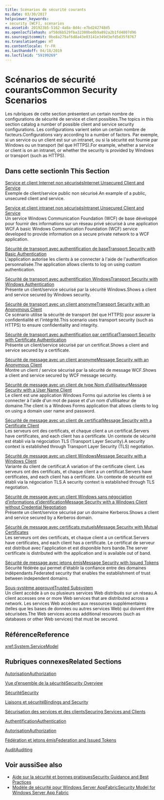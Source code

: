 ```yaml
---
title: Scénarios de sécurité courants
ms.date: 03/30/2017
helpviewer_keywords:
- security [WCF], scenarios
ms.assetid: 201923b5-5162-4a8a-8d4c-e7bd242748d5
ms.openlocfilehash: af58d6b529fba32380bedb9a892a2b1fd4807d96
ms.sourcegitcommit: 0be8a279af6d8a43e03141e349d3efd5d35f8767
ms.translationtype: HT
ms.contentlocale: fr-FR
ms.lasthandoff: 04/18/2019
ms.locfileid: "59199269"
---
```

# <a name="common-security-scenarios"></a><span data-ttu-id="7d0a0-102">Scénarios de sécurité courants</span><span class="sxs-lookup"><span data-stu-id="7d0a0-102">Common Security Scenarios</span></span>
<span data-ttu-id="7d0a0-103">Les rubriques de cette section présentent un certain nombre de configurations de sécurité de service et client possibles.</span><span class="sxs-lookup"><span data-stu-id="7d0a0-103">The topics in this section catalog a number of possible client and service security configurations.</span></span> <span data-ttu-id="7d0a0-104">Les configurations varient selon un certain nombre de facteurs.</span><span class="sxs-lookup"><span data-stu-id="7d0a0-104">Configurations vary according to a number of factors.</span></span> <span data-ttu-id="7d0a0-105">Par exemple, si un service ou un client est sur un intranet, ou si la sécurité est fournie par Windows ou un transport (tel que HTTPS).</span><span class="sxs-lookup"><span data-stu-id="7d0a0-105">For example, whether a service or client is on an intranet, or whether the security is provided by Windows or transport (such as HTTPS).</span></span>  
  
## <a name="in-this-section"></a><span data-ttu-id="7d0a0-106">Dans cette section</span><span class="sxs-lookup"><span data-stu-id="7d0a0-106">In This Section</span></span>  
 [<span data-ttu-id="7d0a0-107">Service et client Internet non sécurisés</span><span class="sxs-lookup"><span data-stu-id="7d0a0-107">Internet Unsecured Client and Service</span></span>](../../../../docs/framework/wcf/feature-details/internet-unsecured-client-and-service.md)  
 <span data-ttu-id="7d0a0-108">Exemple de client/service public non sécurisé.</span><span class="sxs-lookup"><span data-stu-id="7d0a0-108">An example of a public, unsecured client and service.</span></span>  
  
 [<span data-ttu-id="7d0a0-109">Service et client intranet non sécurisés</span><span class="sxs-lookup"><span data-stu-id="7d0a0-109">Intranet Unsecured Client and Service</span></span>](../../../../docs/framework/wcf/feature-details/intranet-unsecured-client-and-service.md)  
 <span data-ttu-id="7d0a0-110">Un service Windows Communication Foundation (WCF) de base développé pour fournir des informations sur un réseau privé sécurisé à une application WCF.</span><span class="sxs-lookup"><span data-stu-id="7d0a0-110">A basic Windows Communication Foundation (WCF) service developed to provide information on a secure private network to a WCF application.</span></span>  
  
 [<span data-ttu-id="7d0a0-111">Sécurité de transport avec authentification de base</span><span class="sxs-lookup"><span data-stu-id="7d0a0-111">Transport Security with Basic Authentication</span></span>](../../../../docs/framework/wcf/feature-details/transport-security-with-basic-authentication.md)  
 <span data-ttu-id="7d0a0-112">L'application autorise les clients à se connecter à l'aide de l'authentification personnalisée.</span><span class="sxs-lookup"><span data-stu-id="7d0a0-112">The application allows clients to log on using custom authentication.</span></span>  
  
 [<span data-ttu-id="7d0a0-113">Sécurité de transport avec authentification Windows</span><span class="sxs-lookup"><span data-stu-id="7d0a0-113">Transport Security with Windows Authentication</span></span>](../../../../docs/framework/wcf/feature-details/transport-security-with-windows-authentication.md)  
 <span data-ttu-id="7d0a0-114">Présente un client/service sécurisé par la sécurité Windows.</span><span class="sxs-lookup"><span data-stu-id="7d0a0-114">Shows a client and service secured by Windows security.</span></span>  
  
 [<span data-ttu-id="7d0a0-115">Sécurité de transport avec un client anonyme</span><span class="sxs-lookup"><span data-stu-id="7d0a0-115">Transport Security with an Anonymous Client</span></span>](../../../../docs/framework/wcf/feature-details/transport-security-with-an-anonymous-client.md)  
 <span data-ttu-id="7d0a0-116">Ce scénario utilise la sécurité de transport (tel que HTTPS) pour assurer la confidentialité et l'intégrité.</span><span class="sxs-lookup"><span data-stu-id="7d0a0-116">This scenario uses transport security (such as HTTPS) to ensure confidentiality and integrity.</span></span>  
  
 [<span data-ttu-id="7d0a0-117">Sécurité de transport avec authentification par certificat</span><span class="sxs-lookup"><span data-stu-id="7d0a0-117">Transport Security with Certificate Authentication</span></span>](../../../../docs/framework/wcf/feature-details/transport-security-with-certificate-authentication.md)  
 <span data-ttu-id="7d0a0-118">Présente un client/service sécurisé par un certificat.</span><span class="sxs-lookup"><span data-stu-id="7d0a0-118">Shows a client and service secured by a certificate.</span></span>  
  
 [<span data-ttu-id="7d0a0-119">Sécurité de message avec un client anonyme</span><span class="sxs-lookup"><span data-stu-id="7d0a0-119">Message Security with an Anonymous Client</span></span>](../../../../docs/framework/wcf/feature-details/message-security-with-an-anonymous-client.md)  
 <span data-ttu-id="7d0a0-120">Montre un client / service sécurisé par la sécurité de message WCF.</span><span class="sxs-lookup"><span data-stu-id="7d0a0-120">Shows a client and service secured by WCF message security.</span></span>  
  
 [<span data-ttu-id="7d0a0-121">Sécurité de message avec un client de type Nom d’utilisateur</span><span class="sxs-lookup"><span data-stu-id="7d0a0-121">Message Security with a User Name Client</span></span>](../../../../docs/framework/wcf/feature-details/message-security-with-a-user-name-client.md)  
 <span data-ttu-id="7d0a0-122">Le client est une application Windows Forms qui autorise les clients à se connecter à l'aide d'un mot de passe et d'un nom d'utilisateur de domaine.</span><span class="sxs-lookup"><span data-stu-id="7d0a0-122">The client is a Windows Forms application that allows clients to log on using a domain user name and password.</span></span>  
  
 [<span data-ttu-id="7d0a0-123">Sécurité de message avec un client de certificat</span><span class="sxs-lookup"><span data-stu-id="7d0a0-123">Message Security with a Certificate Client</span></span>](../../../../docs/framework/wcf/feature-details/message-security-with-a-certificate-client.md)  
 <span data-ttu-id="7d0a0-124">Les serveurs ont des certificats, et chaque client a un certificat.</span><span class="sxs-lookup"><span data-stu-id="7d0a0-124">Servers have certificates, and each client has a certificate.</span></span> <span data-ttu-id="7d0a0-125">Un contexte de sécurité est établi via la négociation TLS (Transport Layer Security).</span><span class="sxs-lookup"><span data-stu-id="7d0a0-125">A security context is established through Transport Layer Security (TLS) negotiation.</span></span>  
  
 [<span data-ttu-id="7d0a0-126">Sécurité de message avec un client Windows</span><span class="sxs-lookup"><span data-stu-id="7d0a0-126">Message Security with a Windows Client</span></span>](../../../../docs/framework/wcf/feature-details/message-security-with-a-windows-client.md)  
 <span data-ttu-id="7d0a0-127">Variante du client de certificat.</span><span class="sxs-lookup"><span data-stu-id="7d0a0-127">A variation of the certificate client.</span></span> <span data-ttu-id="7d0a0-128">Les serveurs ont des certificats, et chaque client a un certificat.</span><span class="sxs-lookup"><span data-stu-id="7d0a0-128">Servers have certificates, and each client has a certificate.</span></span> <span data-ttu-id="7d0a0-129">Un contexte de sécurité est établi via la négociation TLS.</span><span class="sxs-lookup"><span data-stu-id="7d0a0-129">A security context is established through TLS negotiation.</span></span>  
  
 [<span data-ttu-id="7d0a0-130">Sécurité de message avec un client Windows sans négociation d’informations d’identification</span><span class="sxs-lookup"><span data-stu-id="7d0a0-130">Message Security with a Windows Client without Credential Negotiation</span></span>](../../../../docs/framework/wcf/feature-details/message-security-with-a-windows-client-without-credential-negotiation.md)  
 <span data-ttu-id="7d0a0-131">Présente un client/service sécurisé par un domaine Kerberos.</span><span class="sxs-lookup"><span data-stu-id="7d0a0-131">Shows a client and service secured by a Kerberos domain.</span></span>  
  
 [<span data-ttu-id="7d0a0-132">Sécurité de message avec certificats mutuels</span><span class="sxs-lookup"><span data-stu-id="7d0a0-132">Message Security with Mutual Certificates</span></span>](../../../../docs/framework/wcf/feature-details/message-security-with-mutual-certificates.md)  
 <span data-ttu-id="7d0a0-133">Les serveurs ont des certificats, et chaque client a un certificat.</span><span class="sxs-lookup"><span data-stu-id="7d0a0-133">Servers have certificates, and each client has a certificate.</span></span> <span data-ttu-id="7d0a0-134">Le certificat de serveur est distribué avec l'application et est disponible hors bande.</span><span class="sxs-lookup"><span data-stu-id="7d0a0-134">The server certificate is distributed with the application and is available out of band.</span></span>  
  
 [<span data-ttu-id="7d0a0-135">Sécurité de message avec jetons émis</span><span class="sxs-lookup"><span data-stu-id="7d0a0-135">Message Security with Issued Tokens</span></span>](../../../../docs/framework/wcf/feature-details/message-security-with-issued-tokens.md)  
 <span data-ttu-id="7d0a0-136">Sécurité fédérée qui permet d'établir la confiance entre des domaines indépendants.</span><span class="sxs-lookup"><span data-stu-id="7d0a0-136">Federated security that enables the establishment of trust between independent domains.</span></span>  
  
 [<span data-ttu-id="7d0a0-137">Sous-système approuvé</span><span class="sxs-lookup"><span data-stu-id="7d0a0-137">Trusted Subsystem</span></span>](../../../../docs/framework/wcf/feature-details/trusted-subsystem.md)  
 <span data-ttu-id="7d0a0-138">Un client accède à un ou plusieurs services Web distribués sur un réseau.</span><span class="sxs-lookup"><span data-stu-id="7d0a0-138">A client accesses one or more Web services that are distributed across a network.</span></span> <span data-ttu-id="7d0a0-139">Les services Web accèdent aux ressources supplémentaires (telles que les bases de données ou autres services Web) qui doivent être sécurisées.</span><span class="sxs-lookup"><span data-stu-id="7d0a0-139">The Web services access additional resources (such as databases or other Web services) that must be secured.</span></span>  
  
## <a name="reference"></a><span data-ttu-id="7d0a0-140">Référence</span><span class="sxs-lookup"><span data-stu-id="7d0a0-140">Reference</span></span>  
 <xref:System.ServiceModel>  
  
## <a name="related-sections"></a><span data-ttu-id="7d0a0-141">Rubriques connexes</span><span class="sxs-lookup"><span data-stu-id="7d0a0-141">Related Sections</span></span>  
 [<span data-ttu-id="7d0a0-142">Autorisation</span><span class="sxs-lookup"><span data-stu-id="7d0a0-142">Authorization</span></span>](../../../../docs/framework/wcf/feature-details/authorization-in-wcf.md)  
  
 [<span data-ttu-id="7d0a0-143">Vue d’ensemble de la sécurité</span><span class="sxs-lookup"><span data-stu-id="7d0a0-143">Security Overview</span></span>](../../../../docs/framework/wcf/feature-details/security-overview.md)  
  
 [<span data-ttu-id="7d0a0-144">Sécurité</span><span class="sxs-lookup"><span data-stu-id="7d0a0-144">Security</span></span>](../../../../docs/framework/wcf/feature-details/security.md)  
  
 [<span data-ttu-id="7d0a0-145">Liaisons et sécurité</span><span class="sxs-lookup"><span data-stu-id="7d0a0-145">Bindings and Security</span></span>](../../../../docs/framework/wcf/feature-details/bindings-and-security.md)  
  
 [<span data-ttu-id="7d0a0-146">Sécurisation des services et des clients</span><span class="sxs-lookup"><span data-stu-id="7d0a0-146">Securing Services and Clients</span></span>](../../../../docs/framework/wcf/feature-details/securing-services-and-clients.md)  
  
 [<span data-ttu-id="7d0a0-147">Authentification</span><span class="sxs-lookup"><span data-stu-id="7d0a0-147">Authentication</span></span>](../../../../docs/framework/wcf/feature-details/authentication-in-wcf.md)  
  
 [<span data-ttu-id="7d0a0-148">Autorisation</span><span class="sxs-lookup"><span data-stu-id="7d0a0-148">Authorization</span></span>](../../../../docs/framework/wcf/feature-details/authorization-in-wcf.md)  
  
 [<span data-ttu-id="7d0a0-149">Fédération et jetons émis</span><span class="sxs-lookup"><span data-stu-id="7d0a0-149">Federation and Issued Tokens</span></span>](../../../../docs/framework/wcf/feature-details/federation-and-issued-tokens.md)  
  
 [<span data-ttu-id="7d0a0-150">Audit</span><span class="sxs-lookup"><span data-stu-id="7d0a0-150">Auditing</span></span>](../../../../docs/framework/wcf/feature-details/auditing-security-events.md)  
  
## <a name="see-also"></a><span data-ttu-id="7d0a0-151">Voir aussi</span><span class="sxs-lookup"><span data-stu-id="7d0a0-151">See also</span></span>

- [<span data-ttu-id="7d0a0-152">Aide sur la sécurité et bonnes pratiques</span><span class="sxs-lookup"><span data-stu-id="7d0a0-152">Security Guidance and Best Practices</span></span>](../../../../docs/framework/wcf/feature-details/security-guidance-and-best-practices.md)
- [<span data-ttu-id="7d0a0-153">Modèle de sécurité pour Windows Server AppFabric</span><span class="sxs-lookup"><span data-stu-id="7d0a0-153">Security Model for Windows Server App Fabric</span></span>](https://go.microsoft.com/fwlink/?LinkID=201279&clcid=0x409)
